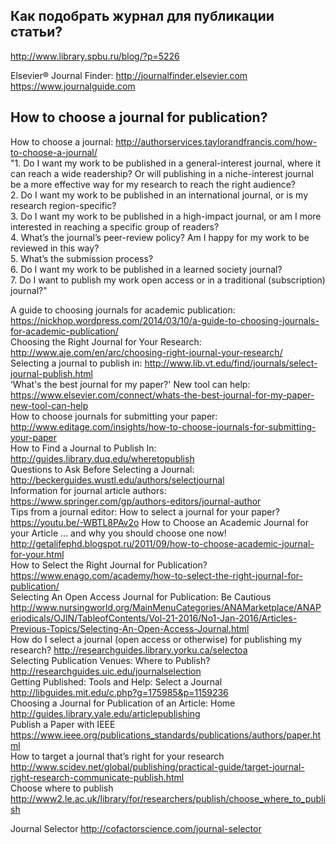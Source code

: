 ## Как подобрать журнал для публикации статьи?
http://www.library.spbu.ru/blog/?p=5226     
     
Elsevier® Journal Finder: http://journalfinder.elsevier.com    
https://www.journalguide.com      

## How to choose a journal for publication?
How to choose a journal: http://authorservices.taylorandfrancis.com/how-to-choose-a-journal/     
"1. Do I want my work to be published in a general-interest journal, where it can reach a wide readership? Or will publishing in a niche-interest journal be a more effective way for my research to reach the right audience?    
2. Do I want my work to be published in an international journal, or is my research region-specific?    
3. Do I want my work to be published in a high-impact journal, or am I more interested in reaching a specific group of readers?     
4. What’s the journal’s peer-review policy? Am I happy for my work to be reviewed in this way?     
5. What’s the submission process?     
6. Do I want my work to be published in a learned society journal?     
7. Do I want to publish my work open access or in a traditional (subscription) journal?"     
    
A guide to choosing journals for academic publication: https://nickhop.wordpress.com/2014/03/10/a-guide-to-choosing-journals-for-academic-publication/      
Choosing the Right Journal for Your Research: http://www.aje.com/en/arc/choosing-right-journal-your-research/      
Selecting a journal to publish in: http://www.lib.vt.edu/find/journals/select-journal-publish.html     
‘What's the best journal for my paper?' New tool can help: https://www.elsevier.com/connect/whats-the-best-journal-for-my-paper-new-tool-can-help     
How to choose journals for submitting your paper: http://www.editage.com/insights/how-to-choose-journals-for-submitting-your-paper     
How to Find a Journal to Publish In: http://guides.library.duq.edu/wheretopublish      
Questions to Ask Before Selecting a Journal: http://beckerguides.wustl.edu/authors/selectjournal     
Information for journal article authors: https://www.springer.com/gp/authors-editors/journal-author     
Tips from a journal editor: How to select a journal for your paper? https://youtu.be/-WBTL8PAv2o
How to Choose an Academic Journal for your Article ... and why you should choose one now! http://getalifephd.blogspot.ru/2011/09/how-to-choose-academic-journal-for-your.html     
How to Select the Right Journal for Publication? https://www.enago.com/academy/how-to-select-the-right-journal-for-publication/     
Selecting An Open Access Journal for Publication: Be Cautious http://www.nursingworld.org/MainMenuCategories/ANAMarketplace/ANAPeriodicals/OJIN/TableofContents/Vol-21-2016/No1-Jan-2016/Articles-Previous-Topics/Selecting-An-Open-Access-Journal.html     
How do I select a journal (open access or otherwise) for publishing my research? http://researchguides.library.yorku.ca/selectoa     
Selecting Publication Venues: Where to Publish? http://researchguides.uic.edu/journalselection     
Getting Published: Tools and Help: Select a Journal http://libguides.mit.edu/c.php?g=175985&p=1159236     
Choosing a Journal for Publication of an Article: Home http://guides.library.yale.edu/articlepublishing      
Publish a Paper with IEEE https://www.ieee.org/publications_standards/publications/authors/paper.html      
How to target a journal that’s right for your research http://www.scidev.net/global/publishing/practical-guide/target-journal-right-research-communicate-publish.html      
Choose where to publish http://www2.le.ac.uk/library/for/researchers/publish/choose_where_to_publish


Journal Selector http://cofactorscience.com/journal-selector
